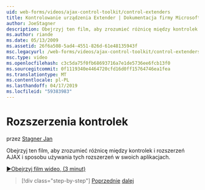 ```yaml
---
uid: web-forms/videos/ajax-control-toolkit/control-extenders
title: Kontrolowanie urządzenia Extender | Dokumentacja firmy Microsoft
author: JoeStagner
description: Obejrzyj ten film, aby zrozumieć różnicę między kontrolek i rozszerzeń AJAX i sposobu używania tych rozszerzeń w swoich aplikacjach.
ms.author: riande
ms.date: 05/13/2009
ms.assetid: 26f6a508-5ad4-4551-826d-61e48135943f
msc.legacyurl: /web-forms/videos/ajax-control-toolkit/control-extenders
msc.type: video
ms.openlocfilehash: c3c5da75f0fb68693716a7e1de5736ee6fcb13f0
ms.sourcegitcommit: 0f1119340e4464720cfd16d0ff15764746ea1fea
ms.translationtype: MT
ms.contentlocale: pl-PL
ms.lasthandoff: 04/17/2019
ms.locfileid: "59383983"
---
```

# <a name="control-extenders"></a>Rozszerzenia kontrolek

przez [Stagner Jan](https://github.com/JoeStagner)

Obejrzyj ten film, aby zrozumieć różnicę między kontrolek i rozszerzeń AJAX i sposobu używania tych rozszerzeń w swoich aplikacjach.

[&#9654;Obejrzyj film wideo, (3 minut)](https://channel9.msdn.com/Blogs/ASP-NET-Site-Videos/control-extenders)

> [!div class="step-by-step"]
> [Poprzednie](utilize-the-ajax-rating-control-in-the-aspnet-toolkit.md)
> [dalej](color-picker.md)
